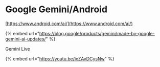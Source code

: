 # Google Gemini/Android



[https://www.android.com/ai/](https://www.android.com/ai/)

{% embed url="https://blog.google/products/gemini/made-by-google-gemini-ai-updates/" %}

Gemini Live

{% embed url="https://youtu.be/ixZAvDCysNw" %}

